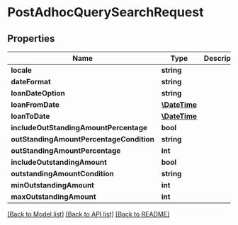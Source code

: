 # PostAdhocQuerySearchRequest

## Properties
Name | Type | Description | Notes
------------ | ------------- | ------------- | -------------
**locale** | **string** |  | [optional] 
**dateFormat** | **string** |  | [optional] 
**loanDateOption** | **string** |  | [optional] 
**loanFromDate** | [**\DateTime**](\DateTime.md) |  | [optional] 
**loanToDate** | [**\DateTime**](\DateTime.md) |  | [optional] 
**includeOutStandingAmountPercentage** | **bool** |  | [optional] 
**outStandingAmountPercentageCondition** | **string** |  | [optional] 
**outStandingAmountPercentage** | **int** |  | [optional] 
**includeOutstandingAmount** | **bool** |  | [optional] 
**outstandingAmountCondition** | **string** |  | [optional] 
**minOutstandingAmount** | **int** |  | [optional] 
**maxOutstandingAmount** | **int** |  | [optional] 

[[Back to Model list]](../../README.md#documentation-for-models) [[Back to API list]](../../README.md#documentation-for-api-endpoints) [[Back to README]](../../README.md)

